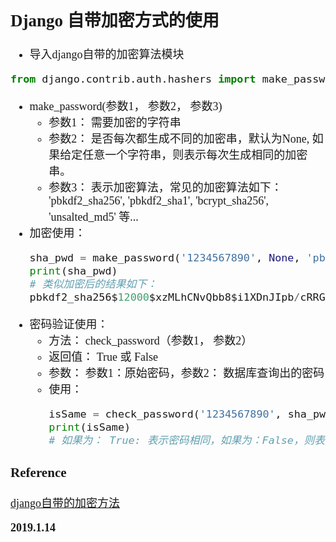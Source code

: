 <font size=4 face='楷体'>  

## Django 自带加密方式的使用  


- 导入django自带的加密算法模块  
```python
from django.contrib.auth.hashers import make_password, check_password
```  

- make_password(参数1， 参数2， 参数3)
    - 参数1： 需要加密的字符串
    - 参数2： 是否每次都生成不同的加密串，默认为None, 如果给定任意一个字符串，则表示每次生成相同的加密串。
    - 参数3： 表示加密算法，常见的加密算法如下：
    'pbkdf2_sha256', 'pbkdf2_sha1', 'bcrypt_sha256', 'unsalted_md5' 等...
- 加密使用：
    ```python
    sha_pwd = make_password('1234567890', None, 'pbkdf2_sha256')
    print(sha_pwd) 
    # 类似加密后的结果如下：
    pbkdf2_sha256$12000$xzMLhCNvQbb8$i1XDnJIpb/cRRGRX2x7Ym74RNfPRCUp5pbU6Sn+V3J0=
    ```
- 密码验证使用：  
    - 方法： check_password（参数1， 参数2）
    - 返回值： True 或 False
    - 参数： 参数1：原始密码，参数2： 数据库查询出的密码
    - 使用：
        ```python
        isSame = check_password('1234567890', sha_pwd )
        print(isSame)
        # 如果为： True: 表示密码相同，如果为：False，则表示密码不相同。
        ```

### Reference

[django自带的加密方法](https://blog.csdn.net/yinhangxitong36/article/details/79554091)   


**2019.1.14**